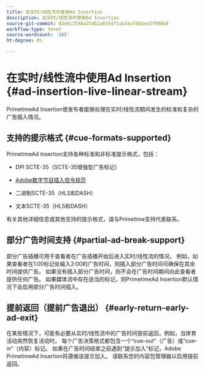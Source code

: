 ```yaml
---
title: 在实时/线性流中使用Ad Insertion
description: 在实时/线性流中使用Ad Insertion
source-git-commit: 02ebc3548a254b2a6554f1ab34afbb3ea5f09bb8
workflow-type: tm+mt
source-wordcount: '265'
ht-degree: 0%

---
```


# 在实时/线性流中使用Ad Insertion {#ad-insertion-live-linear-stream}

PrimetimeAd Insertion使发布者能够处理在实时/线性流期间发生的标准和复杂的广告插入情况。

## 支持的提示格式 {#cue-formats-supported}

PrimetimeAd Insertion支持各种标准和非标准提示格式，包括：

* DPI SCTE-35（SCTE-35增强型广告标记）

* [Adobe数字节目插入信令规范](assets/PrimetimeDigitalProgramInsertionSignalingSpecification.pdf)

* 二进制SCTE-35（HLS和DASH）

* 文本SCTE-35（HLS和DASH）

有关其他详细信息或其他支持的提示格式，请与Primetime支持代表联系。

## 部分广告时间支持 {#partial-ad-break-support}

部分广告插播可用于查看者在广告插播开始后进入实时/线性流的情况。  例如，如果查看者在1:00标记处输入2:00的广告时间，则插入部分广告时间可确保在其余时间提供广告。 如果没有插入部分广告时间，则不会在广告时间期间向此查看者提供任何广告。 如果媒体流中存在适当的标记，则PrimetimeAd Insertion默认情况下会启用部分广告时间插入。

## 提前返回（提前广告退出） {#early-return-early-ad-exit}

在某些情况下，可能有必要从实时/线性流中的广告时间提前返回，例如，当体育活动突然恢复活动时。 每个广告决策格式都包含一个“cue-out”（广告）或“cue-in”（内容）标记。  如果在广告时间结束之前遇到“提示加入”标记，Adobe PrimetimeAd Insertion将遵循该提示加入。  请联系您的内容包管理器以启用提前返回。
